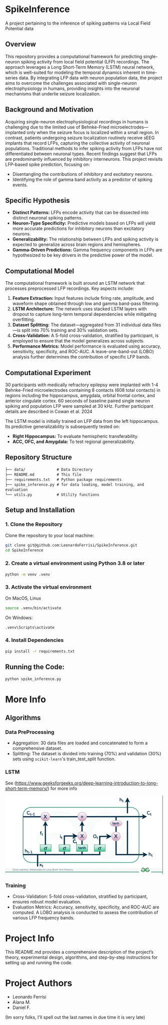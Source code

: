 # SpikeInference
A project pertaining to the inference of spiking patterns via Local Field Potential data

###

## Overview
This repository provides a computational framework for predicting single-neuron spiking activity from local field potential (LFP) recordings. The approach leverages a Long Short-Term Memory (LSTM) neural network, which is well-suited for modeling the temporal dynamics inherent in time-series data. By integrating LFP data with neuron population data, the project aims to overcome the challenges associated with single-neuron electrophysiology in humans, providing insights into the neuronal mechanisms that underlie seizure localization.

## Background and Motivation
Acquiring single-neuron electrophysiological recordings in humans is challenging due to the limited use of Behnke-Fried microelectrodes—implanted only when the seizure focus is localized within a small region. In contrast, patients undergoing seizure localization routinely receive sEEG implants that record LFPs, capturing the collective activity of neuronal populations. Traditional methods to infer spiking activity from LFPs have not differentiated between neuronal types. Recent findings suggest that LFPs are predominantly influenced by inhibitory interneurons. This project revisits LFP-based spike prediction, focusing on:
- Disentangling the contributions of inhibitory and excitatory neurons.
- Identifying the role of gamma band activity as a predictor of spiking events.

## Specific Hypothesis
- **Distinct Patterns:** LFPs encode activity that can be dissected into distinct neuronal spiking patterns.
- **Neuron-Type Specificity:** Predictive models based on LFPs will yield more accurate predictions for inhibitory neurons than excitatory neurons.
- **Generalizability:** The relationship between LFPs and spiking activity is expected to generalize across brain regions and hemispheres.
- **Gamma-Driven Predictions:** Gamma frequency components in LFPs are hypothesized to be key drivers in the predictive power of the model.

## Computational Model
The computational framework is built around an LSTM network that processes preprocessed LFP recordings. Key aspects include:
1. **Feature Extraction:** Input features include firing rate, amplitude, and waveform shape obtained through low and gamma band-pass filtering.
2. **LSTM Architecture:** The network uses stacked LSTM layers with dropout to capture long-term temporal dependencies while mitigating overfitting.
3. **Dataset Splitting:** The dataset—aggregated from 31 individual data files—is split into 70% training and 30% validation sets.
4. **Cross-Validation:** A 5-fold cross-validation, stratified by participant, is employed to ensure that the model generalizes across subjects.
5. **Performance Metrics:** Model performance is evaluated using accuracy, sensitivity, specificity, and ROC-AUC. A leave-one-band-out (LOBO) analysis further determines the contribution of specific LFP bands.

## Computational Experiment
30 participants with medically refractory epilepsy were implanted with 1-4 Behnke-Fried microelectrodes containing 8 contacts (608 total contacts) in regions including the hippocampus, amygdala, orbital frontal cortex, and anterior cingulate cortex. 60 seconds of baseline paired single neuron spiking and population LFP were sampled at 30 kHz. Further participant details are described in Cowan et al. 2024

The LSTM model is initially trained on LFP data from the left hippocampus. Its predictive generalizability is subsequently tested on:
- **Right Hippocampus:** To evaluate hemispheric transferability.
- **ACC, OFC, and Amygdala:** To test regional generalizability.

## Repository Structure
    ├── data/              # Data Directory
    ├── README.md          # This file 
    ├── requirements.txt   # Python package requirements 
    ├── spike_inference.py # for data loading, model training, and evaluation 
    └── utils.py           # Utility functions 


## Setup and Installation

### 1. Clone the Repository
Clone the repository to your local machine:
```bash
git clone git@github.com:LeonardoFerrisi/SpikeInference.git
cd SpikeInference
```

### 2. Create a virtual environment using Python 3.8 or later
```bash
python -m venv .venv
```

### 3. Activate the virtual environment

On MacOS, Linux
```bash
source .venv/bin/activate
```  
On Windows: 
```bash
.venv\Scripts\activate
```

### 4. Install Dependencies
```bash
pip install -r requirements.txt
```

## Running the Code:

```bash
python spike_inference.py
```

# More Info

## Algorithms

### Data PreProcessing
- Aggregation: 30 data files are loaded and concatenated to form a comprehensive dataset.
- Splitting: The dataset is divided into training (70%) and validation (30%) sets using `scikit-learn`'s train_test_split function.

### LSTM

See (https://www.geeksforgeeks.org/deep-learning-introduction-to-long-short-term-memory/) for more info

![lstm diagram](assets/lstm.webp)

### Training

- Cross-Validation: 5-fold cross-validation, stratified by participant, ensures robust model evaluation.
- Evaluation Metrics: Accuracy, sensitivity, specificity, and ROC-AUC are computed. A LOBO analysis is conducted to assess the contribution of various LFP frequency bands.

# Project Info


This README.md provides a comprehensive description of the project’s theory, experimental design, algorithms, and step-by-step instructions for setting up and running the code.


# Project Authors
- Leonardo Ferrisi
- Alana M.
- Daniel F.

(Im sorry folks, I'll spell out the last names in due time it is very late)